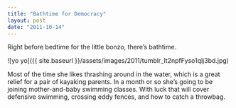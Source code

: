 ```yaml
---
title: "Bathtime for Democracy"
layout: post
date: "2011-10-14"
---
```


Right before bedtime for the little bonzo, there’s bathtime.

![yo yo]({{ site.baseurl }}/assets/images/2011/tumblr_lt2npfFyso1qlj3bd.jpg)

Most of the time she likes thrashing around in the water, which is a great relief for a pair of kayaking parents. In a month or so she’s going to be joining mother-and-baby swimming classes. With luck that will cover defensive swimming, crossing eddy fences, and how to catch a throwbag.
